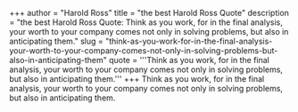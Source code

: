 +++
author = "Harold Ross"
title = "the best Harold Ross Quote"
description = "the best Harold Ross Quote: Think as you work, for in the final analysis, your worth to your company comes not only in solving problems, but also in anticipating them."
slug = "think-as-you-work-for-in-the-final-analysis-your-worth-to-your-company-comes-not-only-in-solving-problems-but-also-in-anticipating-them"
quote = '''Think as you work, for in the final analysis, your worth to your company comes not only in solving problems, but also in anticipating them.'''
+++
Think as you work, for in the final analysis, your worth to your company comes not only in solving problems, but also in anticipating them.
